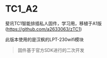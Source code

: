 # TC1_A2
斐讯TC1智能排插私人固件，学习用，移植于A1版(https://github.com/a2633063/zTC1)

此版本使用的是汉枫的LPT-230wifi模块

> 固件基于官方SDK进行的二次开发
> 

